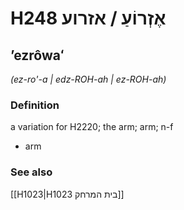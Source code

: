 # H248 אֶזְרוֹעַ / אזרוע

## ʼezrôwaʻ

_(ez-ro'-a | edz-ROH-ah | ez-ROH-ah)_

### Definition

a variation for H2220; the arm; arm; n-f

- arm

### See also

[[H1023|H1023 בית המרחק]]
